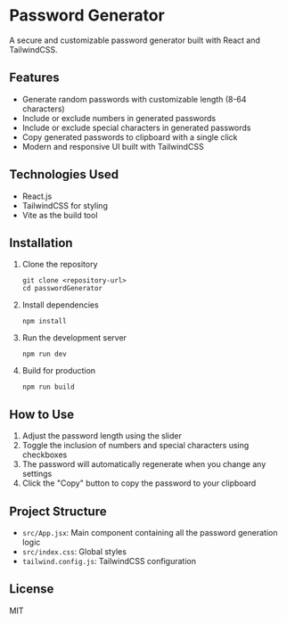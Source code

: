 # Password Generator

A secure and customizable password generator built with React and TailwindCSS.

## Features

- Generate random passwords with customizable length (8-64 characters)
- Include or exclude numbers in generated passwords
- Include or exclude special characters in generated passwords
- Copy generated passwords to clipboard with a single click
- Modern and responsive UI built with TailwindCSS

## Technologies Used

- React.js
- TailwindCSS for styling
- Vite as the build tool

## Installation

1. Clone the repository
   ```
   git clone <repository-url>
   cd passwordGenerator
   ```

2. Install dependencies
   ```
   npm install
   ```

3. Run the development server
   ```
   npm run dev
   ```

4. Build for production
   ```
   npm run build
   ```

## How to Use

1. Adjust the password length using the slider
2. Toggle the inclusion of numbers and special characters using checkboxes
3. The password will automatically regenerate when you change any settings
4. Click the "Copy" button to copy the password to your clipboard

## Project Structure

- `src/App.jsx`: Main component containing all the password generation logic
- `src/index.css`: Global styles
- `tailwind.config.js`: TailwindCSS configuration

## License

MIT
